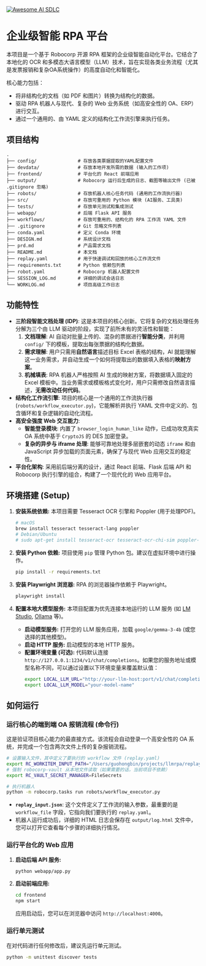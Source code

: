 [![Awesome AI SDLC](https://img.shields.io/badge/AI%20SDLC-Awesome-blue.svg)](https://github.com/guohongbin-git/awsome-ai-sdlc)

# 企业级智能 RPA 平台

本项目是一个基于 Robocorp 开源 RPA 框架的企业级智能自动化平台。它结合了本地化的 OCR 和多模态大语言模型（LLM）技术，旨在实现各类业务流程（尤其是发票报销和复杂OA系统操作）的高度自动化和智能化。

核心能力包括：
- 将非结构化的文档（如 PDF 和图片）转换为结构化的数据。
- 驱动 RPA 机器人与现代、复杂的 Web 业务系统（如高安全性的 OA、ERP）进行交互。
- 通过一个通用的、由 YAML 定义的结构化工作流引擎来执行任务。

## 项目结构

```
.
├── config/               # 存放各类票据提取的YAML配置文件
├── devdata/              # 存放本地开发所需的数据 (输入的工作项)
├── frontend/             # 平台化的 React 前端应用
├── output/               # Robocorp 运行后生成的日志、截图等输出文件 (已被 .gitignore 忽略)
├── robots/               # 存放机器人核心任务代码 (通用的工作流执行器)
├── src/                  # 存放可重用的 Python 模块 (AI服务、工具类)
├── tests/                # 存放单元测试和集成测试
├── webapp/               # 后端 Flask API 服务
├── workflows/            # 存放可重用的、结构化的 RPA 工作流 YAML 文件
├── .gitignore            # Git 忽略文件列表
├── conda.yaml            # 定义 Conda 环境
├── DESIGN.md             # 系统设计文档
├── prd.md                # 产品需求文档
├── README.md             # 本文档
├── replay.yaml           # 用于快速调试和回放的核心工作流文件
├── requirements.txt      # Python 依赖包列表
├── robot.yaml            # Robocorp 机器人配置文件
├── SESSION_LOG.md        # 详细的调试会话日志
└── WORKLOG.md            # 项目高级工作日志
```

## 功能特性

- **三阶段智能文档处理 (IDP)**: 这是本项目的核心创新。它将复杂的文档处理任务分解为三个由 LLM 驱动的阶段，实现了前所未有的灵活性和智能：
  1.  **文档理解**: AI 自动对批量上传的、混杂的票据进行**智能分类**，并利用 `config/` 下的模板，提取出每张票据的结构化数据。
  2.  **需求理解**: 用户只需用**自然语言**描述目标 Excel 表格的结构，AI 就能理解这一业务需求，并自动生成一个如何将提取出的数据填入表格的**映射方案**。
  3.  **机械填表**: RPA 机器人严格按照 AI 生成的映射方案，将数据填入固定的 Excel 模板中。当业务需求或模板格式变化时，用户只需修改自然语言描述，**无需改动任何代码**。
- **结构化工作流引擎**: 项目的核心是一个通用的工作流执行器 (`robots/workflow_executor.py`)，它能解析并执行 YAML 文件中定义的、包含循环和复杂逻辑的自动化流程。
- **高安全强度 Web 交互能力**: 
  - **智能登录模块**: 内置了 `browser_login_human_like` 动作，已成功攻克真实 OA 系统中基于 `CryptoJS` 的 DES 加密登录。
  - **复杂的异步与 iframe 处理**: 能够可靠地处理多层嵌套的动态 `iframe` 和由 JavaScript 异步加载的页面元素，确保了与现代 Web 应用交互的稳定性。
- **平台化架构**: 采用前后端分离的设计，通过 React 前端、Flask 后端 API 和 Robocorp 执行引擎的组合，构建了一个现代化的 Web 应用平台。

## 环境搭建 (Setup)

1.  **安装系统依赖:**
    本项目需要 Tesseract OCR 引擎和 Poppler (用于处理PDF)。
    ```bash
    # macOS
    brew install tesseract tesseract-lang poppler
    # Debian/Ubuntu
    # sudo apt-get install tesseract-ocr tesseract-ocr-chi-sim poppler-utils
    ```

2.  **安装 Python 依赖:**
    项目使用 `pip` 管理 Python 包。建议在虚拟环境中进行操作。
    ```bash
    pip install -r requirements.txt
    ```

3.  **安装 Playwright 浏览器:**
    RPA 的浏览器操作依赖于 Playwright。
    ```bash
    playwright install
    ```

4.  **配置本地大模型服务:**
    本项目配置为优先连接本地运行的 LLM 服务 (如 [LM Studio](https://lmstudio.ai/), [Ollama](https://ollama.com/) 等)。
    - **启动模型服务:** 打开您的 LLM 服务应用，加载 `google/gemma-3-4b` (或您选择的其他模型)。
    - **启动 HTTP 服务:** 启动模型的本地 HTTP 服务。
    - **配置环境变量 (可选):** 代码默认连接 `http://127.0.0.1:1234/v1/chat/completions`。如果您的服务地址或模型名称不同，可以通过设置以下环境变量来覆盖默认值：
      ```bash
      export LOCAL_LLM_URL="http://your-llm-host:port/v1/chat/completions"
      export LOCAL_LLM_MODEL="your-model-name"
      ```

## 如何运行

### 运行核心的端到端 OA 报销流程 (命令行)

这是验证项目核心能力的最直接方式。该流程会自动登录一个高安全性的 OA 系统，并完成一个包含两次文件上传的复杂报销流程。

```bash
# 设置输入文件，其中定义了要执行的 workflow 文件 (replay.yaml)
export RC_WORKITEM_INPUT_PATH="/Users/guohongbin/projects/llmrpa/replay_input.json"
# 强制 robocorp-vault 从本地文件读取（如果需要的话，当前项目不依赖）
export RC_VAULT_SECRET_MANAGER=FileSecrets

# 执行机器人
python -m robocorp.tasks run robots/workflow_executor.py
```

- **`replay_input.json`**: 这个文件定义了工作流的输入参数，最重要的是 `workflow_file` 字段，它指向我们要执行的 `replay.yaml`。
- 机器人运行成功后，详细的 HTML 日志会保存在 `output/log.html` 文件中，您可以打开它查看每个步骤的详细执行情况。

### 运行平台化的 Web 应用

1.  **启动后端 API 服务:**
    ```bash
    python webapp/app.py
    ```

2.  **启动前端应用:**
    ```bash
    cd frontend
    npm start
    ```
    应用启动后，您可以在浏览器中访问 `http://localhost:4000`。

### 运行单元测试

在对代码进行任何修改后，建议先运行单元测试。

```bash
python -m unittest discover tests
```